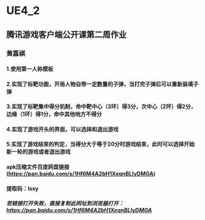 # UE4_2
## 腾讯游戏客户端公开课第二周作业
### 黄嘉祺

#### 1.使用第一人称模板
#### 2.实现了标靶功能，开局人物自带一定数量的子弹，当打完子弹后可以重新装填子弹
#### 3.实现了标靶集中得分机制，命中靶中心（3环）得3分，次中心（2环）得2分，边缘（1环）得1分，命中其他地方不得分
#### 4.实现了游戏开头的界面，可以选择和退出游戏
#### 5.实现了游戏结束的判定，当得分大于等于20分时游戏结束，此时可以选择开始新一轮的游戏或者退出游戏

#### apk压缩文件百度网盘链接(https://pan.baidu.com/s/1Hf6M4A2bH1XeqnBLlyDMGA)
#### 提取码：lssy

##### 若链接打开失败，直接复制此网址到浏览器打开：https://pan.baidu.com/s/1Hf6M4A2bH1XeqnBLlyDMGA


